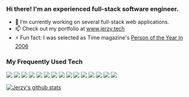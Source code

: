 ### Hi there! I'm an experienced full-stack software engineer.

<!--
**JHorst2020/JHorst2020** is a ✨ _special_ ✨ repository because its `README.md` (this file) appears on your GitHub profile.
-->
- 🔭  I’m currently working on several full-stack web applications.
- 📫  Check out my portfolio at www.jerzy.tech
- ⚡  Fun fact: I was selected as Time magazine's [Person of the Year in 2006](https://en.wikipedia.org/wiki/You_(Time_Person_of_the_Year)#:~:text=You%20were%20chosen%20in%202006,other%20websites%20featuring%20user%20contribution.)

### My Frequently Used Tech

<img src='https://img.shields.io/badge/Python-3776AB?style=for-the-badge&logo=python&logoColor=white'> <img src='https://img.shields.io/badge/HTML-239120?style=for-the-badge&logo=html5&logoColor=white'>
<img src='https://img.shields.io/badge/CSS-239120?&style=for-the-badge&logo=css3&logoColor=white'>
<img src='https://img.shields.io/badge/Node.js-43853D?style=for-the-badge&logo=node.js&logoColor=white'>
<img src='https://img.shields.io/badge/JavaScript-323330?style=for-the-badge&logo=javascript&logoColor=F7DF1E'>
<img src='https://img.shields.io/badge/Express.js-404D59?style=for-the-badge'>
<img src='https://img.shields.io/badge/React-20232A?style=for-the-badge&logo=react&logoColor=61DAFB'>
<img src='https://camo.githubusercontent.com/80b98387e22ad1a5200ea1e772cb912521dc89c4c0478c3ba6f347af66ff3d2e/68747470733a2f2f696d672e736869656c64732e696f2f62616467652f72656475782532302d2532333230323332612e7376673f267374796c653d666f722d7468652d6261646765266c6f676f3d7265647578266c6f676f436f6c6f723d253233363144414642'>
<img src='https://img.shields.io/badge/Material--UI-0081CB?style=for-the-badge&logo=material-ui&logoColor=white'>
<img src='https://img.shields.io/badge/Python-14354C?style=for-the-badge&logo=python&logoColor=white'>
<img src='https://img.shields.io/badge/Flask-000000?style=for-the-badge&logo=flask&logoColor=white'>
<img src='https://img.shields.io/badge/PostgreSQL-316192?style=for-the-badge&logo=postgresql&logoColor=white'>
<img src='https://img.shields.io/badge/Heroku-430098?style=for-the-badge&logo=heroku&logoColor=white'>
<img src='https://img.shields.io/badge/Amazon_AWS-232F3E?style=for-the-badge&logo=amazon-aws&logoColor=white'>
<img src="https://camo.githubusercontent.com/7174b5606541337e1e2141cf2e263bb296760fed8f5ab7c18b86fef667d7e1f4/687474703a2f2f696d672e736869656c64732e696f2f62616467652f2d5653253230436f64652d3030303030303f7374796c653d666f722d7468652d6261646765266c6f676f3d56697375616c2d73747564696f2d636f6465266c6f676f436f6c6f723d626c7565">




[![Jerzy's github stats](https://github-readme-stats.vercel.app/api?username=JHorst2020&theme=blue-green)](https://github.com/JHorst2020/github-readme-stats)

